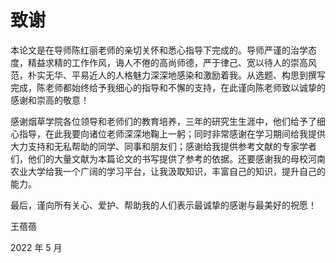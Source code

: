 # 致谢

本论文是在导师陈红丽老师的亲切关怀和悉心指导下完成的。导师严谨的治学态度，精益求精的工作作风，诲人不倦的高尚师德，严于律己、宽以待人的崇高风范，朴实无华、平易近人的人格魅力深深地感染和激励着我。从选题、构思到撰写完成，陈老师都始终给予我细心的指导和不懈的支持，在此谨向陈老师致以诚挚的感谢和崇高的敬意！

感谢烟草学院各位领导和老师们的教育培养，三年的研究生生涯中，他们给予了细心指导，在此我要向诸位老师深深地鞠上一躬；同时非常感谢在学习期间给我提供大力支持和无私帮助的同学、同事和朋友们；感谢给我提供参考文献的专家学者们，他们的大量文献为本篇论文的书写提供了参考的依据。还要感谢我的母校河南农业大学给我一个广阔的学习平台，让我汲取知识，丰富自己的知识，提升自己的能力。

最后，谨向所有关心、爱护、帮助我的人们表示最诚挚的感谢与最美好的祝愿！

王蓓蓓

2022 年 5 月